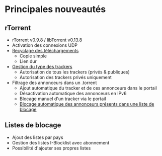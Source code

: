 # Principales nouveautés

## rTorrent

* rTorrent v0.9.8 / libTorrent v0.13.8
* Activation des connexions UDP
* [Recyclage des téléchargements](configuration/options-systemes.md#recyclage-des-telechargements)
  * Copie simple
  * Lien dur
* [Gestion du type des trackers](configuration/options-systemes.md#trackers-autorises)
  * Autorisation de tous les trackers \(privés & publiques\)
  * Autorisation des trackers privés uniquement
* Filtrage des annonceurs dans un .torrent
  * Ajout automatique du tracker et de ces annonceurs dans le portail
  * Désactivation automatique des annonceurs en IPv6
  * Blocage manuel d'un tracker via le portail
  * [Blocage automatique des annonceurs présents dans une liste de blocage](configuration/options-systemes.md#auto-blocks-annonceurs)

## Listes de blocage

* Ajout des listes par pays
* Gestion des listes I-Blocklist avec abonnement
* Possibilité d'ajouter ses propres listes

